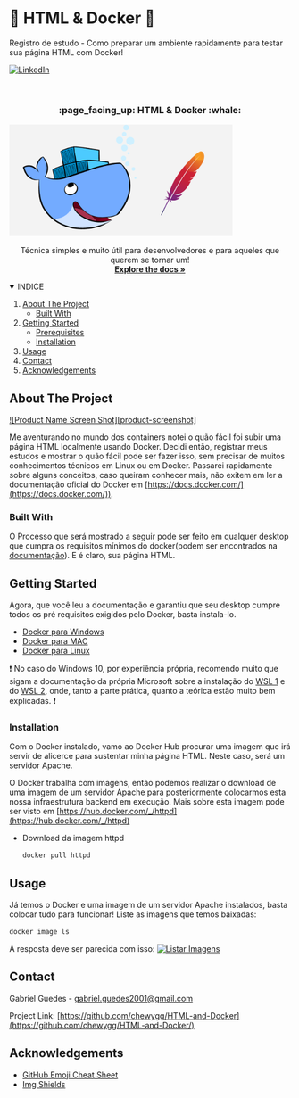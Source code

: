 # :page_facing_up: HTML & Docker  :whale:
Registro de estudo - Como preparar um ambiente rapidamente para testar sua página HTML com Docker!
 
[![LinkedIn][linkedin-shield]][linkedin-url]

<!-- PROJECT LOGO -->
<br />
<p align="center">
  <h3 align="center">  :page_facing_up: HTML & Docker  :whale: </h3>
  <a href="https://github.com/chewygg/HTML-and-Docker">
    <img src="images/apache-docker.png" alt="Logo" width="400" height="200">
  </a>
  <p align="center">
    Técnica simples e muito útil para desenvolvedores e para aqueles que querem se tornar um!
    <br />
    <a href="https://github.com/chewygg/HTML-and-Docker/README.md"><strong>Explore the docs »</strong></a>
    <br />
  </p>
</p>



<!-- TABLE OF CONTENTS -->
<details open="open">
  <summary>INDICE</summary>
  <ol>
    <li>
      <a href="#about-the-project">About The Project</a>
      <ul>
        <li><a href="#built-with">Built With</a></li>
      </ul>
    </li>
    <li>
      <a href="#getting-started">Getting Started</a>
      <ul>
        <li><a href="#prerequisites">Prerequisites</a></li>
        <li><a href="#installation">Installation</a></li>
      </ul>
    </li>
    <li><a href="#usage">Usage</a></li>
    <li><a href="#contact">Contact</a></li>
    <li><a href="#acknowledgements">Acknowledgements</a></li>
  </ol>
</details>



<!-- ABOUT THE PROJECT -->
## About The Project

[![Product Name Screen Shot][product-screenshot]](https://example.com)

Me aventurando no mundo dos containers notei o quão fácil foi subir uma página HTML localmente usando Docker.
Decidi então, registrar meus estudos e mostrar o quão fácil pode ser fazer isso, sem precisar de muitos conhecimentos técnicos em Linux ou em Docker.
Passarei rapidamente sobre alguns conceitos, caso queiram conhecer mais, não exitem em ler a documentação oficial do Docker em  [https://docs.docker.com/](https://docs.docker.com/)).

### Built With

O Processo que será mostrado a seguir pode ser feito em qualquer desktop que cumpra os requisitos mínimos do docker(podem ser encontrados na [documentação](https://docs.docker.com/get-docker/)).
E é claro, sua página HTML.

<!-- GETTING STARTED -->
## Getting Started

Agora, que você leu a documentação e garantiu que seu desktop cumpre todos os pré requisitos exigidos pelo Docker, basta instala-lo.

* [Docker para Windows](https://docs.docker.com/docker-for-windows/install/)
* [Docker para MAC](https://docs.docker.com/docker-for-mac/install/)
* [Docker para Linux](https://docs.docker.com/engine/install/)

 :exclamation: No caso do Windows 10, por experiência própria, recomendo muito que sigam a documentação da própria Microsoft sobre a instalação do [WSL 1](https://docs.microsoft.com/pt-br/windows/wsl/install-win10) e do [WSL 2](https://docs.microsoft.com/pt-br/windows/wsl/install-win10#step-2---update-to-wsl-2), onde, tanto a parte prática, quanto a teórica estão muito bem explicadas.  :exclamation:

### Installation

Com o Docker instalado, vamo ao Docker Hub procurar uma imagem que irá servir de alicerce para sustentar minha página HTML.
Neste caso, será um servidor Apache.

O Docker trabalha com imagens, então podemos realizar o download de uma imagem de um servidor Apache para posteriormente colocarmos esta nossa infraestrutura backend em execução.
Mais sobre esta imagem pode ser visto em [https://hub.docker.com/_/httpd](https://hub.docker.com/_/httpd)

* Download da imagem httpd 
  ```sh
  docker pull httpd
  ```

<!-- USAGE EXAMPLES -->
## Usage

Já temos o Docker e uma imagem de um servidor Apache instalados, basta colocar tudo para funcionar!
Liste as imagens que temos baixadas:
```sh
docker image ls
 ```
 A resposta deve ser parecida com isso:
 [![Listar Imagens][output-imagels]](https://example.com)
 
<!-- CONTACT -->
## Contact

Gabriel Guedes - [gabriel.guedes2001@gmail.com](gabriel.guedes2001@gmail.com)

Project Link: [https://github.com/chewygg/HTML-and-Docker](https://github.com/chewygg/HTML-and-Docker/)



<!-- ACKNOWLEDGEMENTS -->
## Acknowledgements
* [GitHub Emoji Cheat Sheet](https://www.webpagefx.com/tools/emoji-cheat-sheet)
* [Img Shields](https://shields.io)


<!-- MARKDOWN LINKS & IMAGES -->

[linkedin-shield]: https://img.shields.io/badge/-LinkedIn-black.svg?style=for-the-badge&logo=linkedin&colorB=555
[linkedin-url]: https://www.linkedin.com/in/gguedescruz/
[output-imagels]: images/output-imagels

